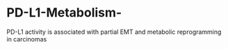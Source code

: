 # PD-L1-Metabolism-
PD-L1 activity is associated with partial EMT and metabolic reprogramming in carcinomas
